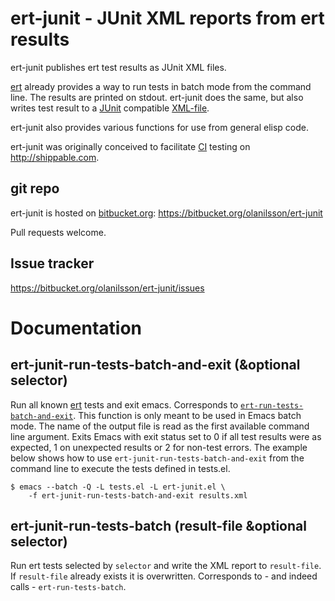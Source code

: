 # ert-junit - JUnit XML reports from ert results

ert-junit publishes ert test results as JUnit XML files.

[ert][ERTMANUAL] already provides a way to run tests in batch mode
from the command line.  The results are printed on stdout.  ert-junit
does the same, but also writes test result to a [JUnit][JUNIT]
compatible [XML-file][JUNITXSD].

ert-junit also provides various functions for use from general elisp code.

ert-junit was originally conceived to facilitate [CI][CI] testing on
http://shippable.com.

[ERTMANUAL]: https://www.gnu.org/software/emacs/manual/html_node/ert/index.html "ert online manual"
[JUNIT]: http://junit.org "JUnit Home"
[JUNITXSD]: http://windyroad.com.au/dl/Open%20Source/JUnit.xsd "JUnit xsd"
[CI]: http://en.wikipedia.org/wiki/Continuous_integration "Continous Integration on Wikipedia"


## git repo

ert-junit is hosted on [bitbucket.org][BITBUCKET]:
https://bitbucket.org/olanilsson/ert-junit

Pull requests welcome.

[BITBUCKET]: http://bitbucket.org "BitBucket"

## Issue tracker

https://bitbucket.org/olanilsson/ert-junit/issues

# Documentation

## ert-junit-run-tests-batch-and-exit (&optional selector)

Run all known [ert][ERTMANUAL] tests and exit emacs.  Corresponds to
[`ert-run-tests-batch-and-exit`][ert-b-and-e].  This function is only
meant to be used in Emacs batch mode.  The name of the output file is
read as the first available command line argument.  Exits Emacs with
exit status set to 0 if all test results were as expected, 1 on
unexpected results or 2 for non-test errors. The example below shows
how to use `ert-junit-run-tests-batch-and-exit` from the command line
to execute the tests defined in tests.el.
    
    $ emacs --batch -Q -L tests.el -L ert-junit.el \
        -f ert-junit-run-tests-batch-and-exit results.xml

[ert-b-and-e]: https://www.gnu.org/software/emacs/manual/html_node/ert/Running-Tests-in-Batch-Mode.html#Running-Tests-in-Batch-Mode "ERT: Running Tests in Batch Mode"


## ert-junit-run-tests-batch (result-file &optional selector)

Run ert tests selected by `selector` and write the XML report to
`result-file`.  If `result-file` already exists it is overwritten.
Corresponds to - and indeed calls - `ert-run-tests-batch`.

